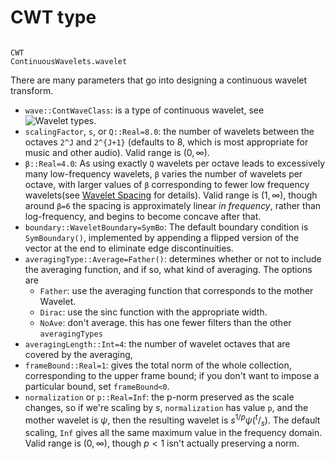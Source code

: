 # CWT type
```@doc

CWT
ContinuousWavelets.wavelet
```

There are many parameters that go into designing a continuous wavelet transform.
+ `wave::ContWaveClass`: is a type of continuous wavelet, 
  see ![Wavelet types](@ref).
+ `scalingFactor`, `s`, or `Q::Real=8.0`: the number of wavelets between the
  octaves `2^J` and ``2^{J+1}`` (defaults to 8, which is most appropriate for
  music and other audio). Valid range is $(0,\infty)$.
+ `β::Real=4.0`: As using exactly `Q` wavelets per octave leads
  to excessively many low-frequency wavelets, `β` varies the number of wavelets
  per octave, with larger values of `β` corresponding to fewer low frequency
  wavelets(see [Wavelet Spacing](@ref) for details). Valid range is
  $(1,\infty)$, though around `β=6` the spacing is approximately linear *in
  frequency*, rather than log-frequency, and begins to become concave after that.
+ `boundary::WaveletBoundary=SymBo`: The default boundary condition
  is `SymBoundary()`, implemented by appending a flipped version of the
  vector at the end to eliminate edge discontinuities.
+ `averagingType::Average=Father()`: determines whether or not to include the
  averaging function, and if so, what kind of averaging. The options are
  - `Father`: use the averaging function that corresponds to the mother Wavelet.
  - `Dirac`: use the sinc function with the appropriate width.
  - `NoAve`: don't average. this has one fewer filters than the other `averagingTypes`
+ `averagingLength::Int=4`:  the number of wavelet octaves that are
  covered by the averaging, 
+ `frameBound::Real=1`: gives the total norm of the whole collection,
  corresponding to the upper frame bound; if you don't want to impose a particular
  bound, set `frameBound<0`.
+ `normalization` or `p::Real=Inf`: the p-norm preserved as the scale changes, so if
  we're scaling by $s$, `normalization` has value `p`, and the mother wavelet is
  $\psi$, then the resulting wavelet is $s^{1/p}\psi(^{t}/_{s})$. The default
  scaling, `Inf` gives all the same maximum value in the frequency domain. Valid
  range is $(0,\infty)$, though $p<1$ isn't actually preserving a norm.

